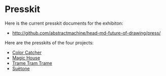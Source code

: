 # Presskit
Here is the current presskit documents for the exhibiton:

- http://github.com/abstractmachine/head-md-future-of-drawing/press/

Here are the presskits of the four projects:

- [Color Catcher](https://github.com/SarahM1236/head-md-future-of-drawing/)
- [Magic House](http://github.com/pensthiel/head-md-future-of-drawing/press)
- [Trame Tram Trame](https://github.com/Mastis3000/head-md-drawing-futures)
- [Suètone](https://github.com/chap0ng/2023-head-md-future-of-drawing/)

